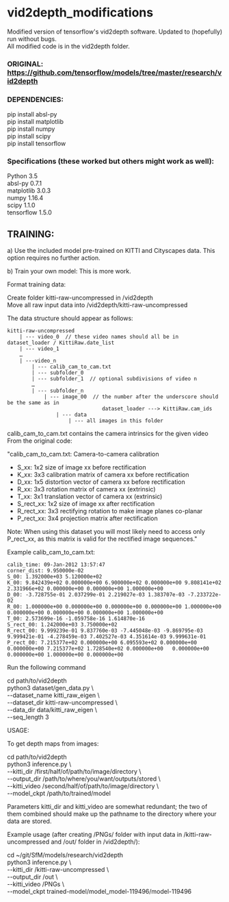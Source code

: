 # vid2depth_modifications
Modified version of tensorflow's vid2depth software. Updated to (hopefully) run without bugs.  
All modified code is in the vid2depth folder.

### ORIGINAL: https://github.com/tensorflow/models/tree/master/research/vid2depth

### DEPENDENCIES:

pip install absl-py  
pip install matplotlib  
pip install numpy  
pip install scipy  
pip install tensorflow  


### Specifications (these worked but others might work as well):

Python        3.5  
absl-py       0.7.1  
matplotlib    3.0.3  
numpy         1.16.4  
scipy         1.1.0  
tensorflow    1.5.0  


## TRAINING:

a) Use the included model pre-trained on KITTI and Cityscapes data. This option requires no further action.

b) Train your own model:
    This is more work. 
    
Format training data:

Create folder kitti-raw-uncompressed in /vid2depth  
Move all raw input data into /vid2depth/kitti-raw-uncompressed  

The data structure should appear as follows: 
```
kitti-raw-uncompressed  
	| --- video_0  // these video names should all be in dataset_loader / KittiRaw.date_list  
	| --- video_1  
	…  
	| ---video_n  
        | --- calib_cam_to_cam.txt  
		| --- subfolder_0  
		| --- subfolder_1  // optional subdivisions of video n  
		…  
		| --- subfolder_n   
            | --- image_00  // the number after the underscore should be the same as in   
		                       dataset_loader ---> KittiRaw.cam_ids  
	            | --- data  
		            | --- all images in this folder  
```
calib_cam_to_cam.txt contains the camera intrinsics for the given video 
From the original code:  

"calib_cam_to_cam.txt: Camera-to-camera calibration  

  - S_xx: 1x2 size of image xx before rectification  
  - K_xx: 3x3 calibration matrix of camera xx before rectification  
  - D_xx: 1x5 distortion vector of camera xx before rectification  
  - R_xx: 3x3 rotation matrix of camera xx (extrinsic)  
  - T_xx: 3x1 translation vector of camera xx (extrinsic)  
  - S_rect_xx: 1x2 size of image xx after rectification  
  - R_rect_xx: 3x3 rectifying rotation to make image planes co-planar  
  - P_rect_xx: 3x4 projection matrix after rectification  

Note: When using this dataset you will most likely need to access only  
P_rect_xx, as this matrix is valid for the rectified image sequences."

Example calib_cam_to_cam.txt:  
```
calib_time: 09-Jan-2012 13:57:47  
corner_dist: 9.950000e-02  
S_00: 1.392000e+03 5.120000e+02  
K_00: 9.842439e+02 0.000000e+00 6.900000e+02 0.000000e+00 9.808141e+02 2.331966e+02 0.000000e+00 0.000000e+00 1.000000e+00  
D_00: -3.728755e-01 2.037299e-01 2.219027e-03 1.383707e-03 -7.233722e-02  
R_00: 1.000000e+00 0.000000e+00 0.000000e+00 0.000000e+00 1.000000e+00 0.000000e+00 0.000000e+00 0.000000e+00 1.000000e+00  
T_00: 2.573699e-16 -1.059758e-16 1.614870e-16  
S_rect_00: 1.242000e+03 3.750000e+02  
R_rect_00: 9.999239e-01 9.837760e-03 -7.445048e-03 -9.869795e-03 9.999421e-01 -4.278459e-03 7.402527e-03 4.351614e-03 9.999631e-01  
P_rect_00: 7.215377e+02 0.000000e+00 6.095593e+02 0.000000e+00 0.000000e+00 7.215377e+02 1.728540e+02 0.000000e+00   0.000000e+00 0.000000e+00 1.000000e+00 0.000000e+00  
```
Run the following command

cd path/to/vid2depth    
python3 dataset/gen_data.py \\  
  --dataset_name kitti_raw_eigen \\  
  --dataset_dir kitti-raw-uncompressed \\  
  --data_dir data/kitti_raw_eigen \\  
  --seq_length 3


USAGE:

To get depth maps from images:

cd path/to/vid2depth  
python3 inference.py \\  
    --kitti_dir /first/half/of/path/to/image/directory \\  
    --output_dir /path/to/where/you/want/outputs/stored \\  
    --kitti_video /second/half/of/path/to/image/directory \\  
    --model_ckpt /path/to/trained/model

Parameters kitti_dir and kitti_video are somewhat redundant; the two of them combined should make up the pathname to the directory where your data are stored.

Example usage (after creating /PNGs/ folder with input data in /kitti-raw-uncompressed and /out/ folder in /vid2depth/):

cd ~/git/SfM/models/research/vid2depth  
python3 inference.py \\  
    --kitti_dir /kitti-raw-uncompressed \\  
    --output_dir /out \\  
    --kitti_video /PNGs \\  
    --model_ckpt trained-model/model_model-119496/model-119496
